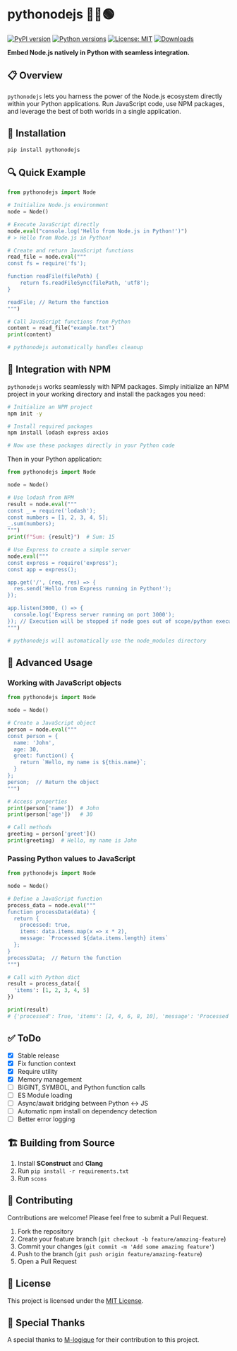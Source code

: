 # pythonodejs 🐍➕🟢

[![PyPI version](https://img.shields.io/pypi/v/pythonodejs.svg)](https://pypi.org/project/pythonodejs/)
[![Python versions](https://img.shields.io/pypi/pyversions/pythonodejs.svg)](https://pypi.org/project/pythonodejs/)
[![License: MIT](https://img.shields.io/badge/License-MIT-yellow.svg)](https://opensource.org/licenses/MIT)
[![Downloads](https://img.shields.io/pypi/dm/pythonodejs.svg)](https://pypi.org/project/pythonodejs/)

**Embed Node.js natively in Python with seamless integration.**

## 📋 Overview

`pythonodejs` lets you harness the power of the Node.js ecosystem directly within your Python applications. Run JavaScript code, use NPM packages, and leverage the best of both worlds in a single application.

## 🚀 Installation

```bash
pip install pythonodejs
```

## 🔍 Quick Example

```python
from pythonodejs import Node

# Initialize Node.js environment
node = Node()

# Execute JavaScript directly
node.eval("console.log('Hello from Node.js in Python!')")
# > Hello from Node.js in Python!

# Create and return JavaScript functions
read_file = node.eval("""
const fs = require('fs');

function readFile(filePath) {
    return fs.readFileSync(filePath, 'utf8');
}

readFile; // Return the function
""")

# Call JavaScript functions from Python
content = read_file("example.txt")
print(content)

# pythonodejs automatically handles cleanup
```

## 🔄 Integration with NPM

`pythonodejs` works seamlessly with NPM packages. Simply initialize an NPM project in your working directory and install the packages you need:

```bash
# Initialize an NPM project
npm init -y

# Install required packages
npm install lodash express axios

# Now use these packages directly in your Python code
```

Then in your Python application:

```python
from pythonodejs import Node

node = Node()

# Use lodash from NPM
result = node.eval("""
const _ = require('lodash');
const numbers = [1, 2, 3, 4, 5];
_.sum(numbers);
""")
print(f"Sum: {result}")  # Sum: 15

# Use Express to create a simple server
node.eval("""
const express = require('express');
const app = express();

app.get('/', (req, res) => {
  res.send('Hello from Express running in Python!');
});

app.listen(3000, () => {
  console.log('Express server running on port 3000');
}); // Execution will be stopped if node goes out of scope/python execution ends
""")

# pythonodejs will automatically use the node_modules directory
```

## 🔧 Advanced Usage

### Working with JavaScript objects

```python
from pythonodejs import Node

node = Node()

# Create a JavaScript object
person = node.eval("""
const person = {
  name: 'John',
  age: 30,
  greet: function() {
    return `Hello, my name is ${this.name}`;
  }
};
person;  // Return the object
""")

# Access properties
print(person['name'])  # John
print(person['age'])   # 30

# Call methods
greeting = person['greet']()
print(greeting)  # Hello, my name is John
```

### Passing Python values to JavaScript

```python
from pythonodejs import Node

node = Node()

# Define a JavaScript function
process_data = node.eval("""
function processData(data) {
  return {
    processed: true,
    items: data.items.map(x => x * 2),
    message: `Processed ${data.items.length} items`
  };
}
processData;  // Return the function
""")

# Call with Python dict
result = process_data({
  'items': [1, 2, 3, 4, 5]
})

print(result)  
# {'processed': True, 'items': [2, 4, 6, 8, 10], 'message': 'Processed 5 items'}
```

## ✅ ToDo

* [x] Stable release
* [x] Fix function context
* [x] Require utility
* [x] Memory management
* [ ] BIGINT, SYMBOL, and Python function calls
* [ ] ES Module loading
* [ ] Async/await bridging between Python ↔ JS
* [ ] Automatic npm install on dependency detection
* [ ] Better error logging

## 🏗️ Building from Source

1. Install **SConstruct** and **Clang**
2. Run `pip install -r requirements.txt`
3. Run `scons`

## 🤝 Contributing

Contributions are welcome! Please feel free to submit a Pull Request.

1. Fork the repository
2. Create your feature branch (`git checkout -b feature/amazing-feature`)
3. Commit your changes (`git commit -m 'Add some amazing feature'`)
4. Push to the branch (`git push origin feature/amazing-feature`)
5. Open a Pull Request

## 📜 License

This project is licensed under the [MIT License](LICENSE).

## 🙏 Special Thanks

A special thanks to [M-logique](https://github.com/M-logique) for their contribution to this project.
